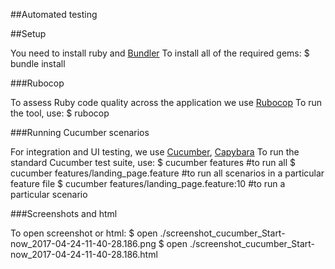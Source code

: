 ##Automated testing

##Setup

You need to install ruby and [Bundler](http://bundler.io/)
To install all of the required gems:
$ bundle install

###Rubocop

To assess Ruby code quality across the application we use
[Rubocop](https://github.com/bbatsov/rubocop)
To run the tool, use:
$ rubocop

###Running Cucumber scenarios

For integration and UI testing, we use [Cucumber](http://cukes.info/),
[Capybara](https://github.com/jnicklas/capybara)
To run the standard Cucumber test suite, use:
$ cucumber features #to run all
$ cucumber features/landing_page.feature #to run all scenarios in a particular feature file
$ cucumber features/landing_page.feature:10 #to run a particular scenario

###Screenshots and html

To open screenshot or html:
$ open ./screenshot_cucumber_Start-now_2017-04-24-11-40-28.186.png
$ open ./screenshot_cucumber_Start-now_2017-04-24-11-40-28.186.html





